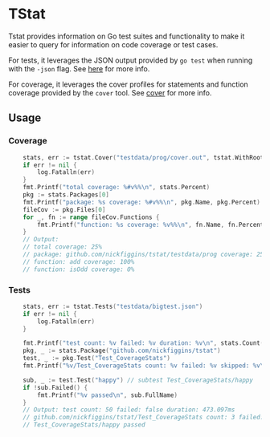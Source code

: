 # TStat

Tstat provides information on Go test suites and functionality to make it easier to
query for information on code coverage or test cases.

For tests, it leverages the JSON output provided by `go test` when running with the `-json` flag. See [here](https://pkg.go.dev/cmd/go/internal/test) for more info.

For coverage, it leverages the cover profiles for statements and function coverage provided by the `cover` tool. See [cover](https://pkg.go.dev/cmd/cover) for more info.

## Usage

### Coverage
```go
	stats, err := tstat.Cover("testdata/prog/cover.out", tstat.WithRootModule("github.com/nickfiggins/tstat"))
	if err != nil {
		log.Fatalln(err)
	}
	fmt.Printf("total coverage: %#v%%\n", stats.Percent)
	pkg := stats.Packages[0]
	fmt.Printf("package: %s coverage: %#v%%\n", pkg.Name, pkg.Percent)
	fileCov := pkg.Files[0]
	for _, fn := range fileCov.Functions {
		fmt.Printf("function: %s coverage: %v%%\n", fn.Name, fn.Percent)
	}
	// Output:
	// total coverage: 25%
	// package: github.com/nickfiggins/tstat/testdata/prog coverage: 25%
	// function: add coverage: 100%
	// function: isOdd coverage: 0%
```

### Tests

```go
	stats, err := tstat.Tests("testdata/bigtest.json")
	if err != nil {
		log.Fatalln(err)
	}

	fmt.Printf("test count: %v failed: %v duration: %v\n", stats.Count(), stats.Failed(), stats.Duration().String())
	pkg, _ := stats.Package("github.com/nickfiggins/tstat")
	test, _ := pkg.Test("Test_CoverageStats")
	fmt.Printf("%v/Test_CoverageStats count: %v failed: %v skipped: %v\n", test.Package, test.Count(), test.Failed(), test.Skipped())

	sub, _ := test.Test("happy") // subtest Test_CoverageStats/happy
	if !sub.Failed() {
		fmt.Printf("%v passed\n", sub.FullName)
	}
	// Output: test count: 50 failed: false duration: 473.097ms
	// github.com/nickfiggins/tstat/Test_CoverageStats count: 3 failed: false skipped: false
	// Test_CoverageStats/happy passed
```